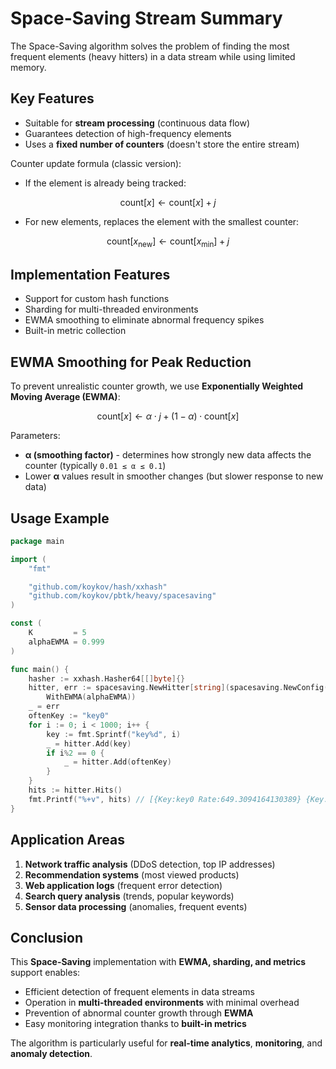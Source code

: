 # Space-Saving Stream Summary

The Space-Saving algorithm solves the problem of finding the most frequent elements (heavy hitters) in a data stream while using limited memory.

## Key Features

* Suitable for **stream processing** (continuous data flow)
* Guarantees detection of high-frequency elements
* Uses a **fixed number of counters** (doesn't store the entire stream)

Counter update formula (classic version):
- If the element is already being tracked:

$$
\text{count}[x] \leftarrow \text{count}[x] + j
$$

- For new elements, replaces the element with the smallest counter:

$$
\text{count}[x_{\text{new}}] \leftarrow \text{count}[x_{\text{min}}] + j
$$

## Implementation Features

* Support for custom hash functions
* Sharding for multi-threaded environments
* EWMA smoothing to eliminate abnormal frequency spikes
* Built-in metric collection

## EWMA Smoothing for Peak Reduction

To prevent unrealistic counter growth, we use **Exponentially Weighted Moving Average (EWMA)**:

$$
\text{count}[x] \leftarrow \alpha \cdot j + (1 - \alpha) \cdot \text{count}[x]
$$

Parameters:
* **α (smoothing factor)** - determines how strongly new data affects the counter (typically `0.01 ≤ α ≤ 0.1`)
* Lower **α** values result in smoother changes (but slower response to new data)

## Usage Example

```go
package main

import (
	"fmt"

	"github.com/koykov/hash/xxhash"
	"github.com/koykov/pbtk/heavy/spacesaving"
)

const (
	K         = 5
	alphaEWMA = 0.999
)

func main() {
	hasher := xxhash.Hasher64[[]byte]{}
	hitter, err := spacesaving.NewHitter[string](spacesaving.NewConfig(K, hasher).
		WithEWMA(alphaEWMA))
	_ = err
	oftenKey := "key0"
	for i := 0; i < 1000; i++ {
		key := fmt.Sprintf("key%d", i)
		_ = hitter.Add(key)
		if i%2 == 0 {
			_ = hitter.Add(oftenKey)
		}
	}
	hits := hitter.Hits()
	fmt.Printf("%+v", hits) // [{Key:key0 Rate:649.3094164130389} {Key:key992 Rate:1} {Key:key4 Rate:1} {Key:key24 Rate:1} {Key:key999 Rate:1}]
}
```

## Application Areas

1. **Network traffic analysis** (DDoS detection, top IP addresses)
2. **Recommendation systems** (most viewed products)
3. **Web application logs** (frequent error detection)
4. **Search query analysis** (trends, popular keywords)
5. **Sensor data processing** (anomalies, frequent events)

## Conclusion

This **Space-Saving** implementation with **EWMA, sharding, and metrics** support enables:
* Efficient detection of frequent elements in data streams
* Operation in **multi-threaded environments** with minimal overhead
* Prevention of abnormal counter growth through **EWMA**
* Easy monitoring integration thanks to **built-in metrics**

The algorithm is particularly useful for **real-time analytics**, **monitoring**, and **anomaly detection**.
